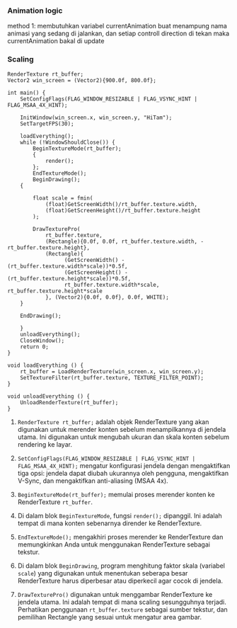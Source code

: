 
### Animation logic

method 1: membutuhkan variabel currentAnimation buat menampung nama animasi yang 
sedang di jalankan, dan setiap controll direction di tekan maka 
currentAnimation bakal di update 


### Scaling

    RenderTexture rt_buffer;
    Vector2 win_screen = (Vector2){900.0f, 800.0f};

    int main() {
        SetConfigFlags(FLAG_WINDOW_RESIZABLE | FLAG_VSYNC_HINT | FLAG_MSAA_4X_HINT);

        InitWindow(win_screen.x, win_screen.y, "HiTam");
        SetTargetFPS(30);

        loadEverything();
        while (!WindowShouldClose()) {
            BeginTextureMode(rt_buffer);
            {
                render();
            };
            EndTextureMode();
            BeginDrawing();
        {

            float scale = fmin(
                (float)GetScreenWidth()/rt_buffer.texture.width,
                (float)GetScreenHeight()/rt_buffer.texture.height
            );

            DrawTexturePro(
                rt_buffer.texture,
                (Rectangle){0.0f, 0.0f, rt_buffer.texture.width, -rt_buffer.texture.height},
                (Rectangle){
                      (GetScreenWidth() - (rt_buffer.texture.width*scale))*0.5f,
                      (GetScreenHeight() - (rt_buffer.texture.height*scale))*0.5f,
                      rt_buffer.texture.width*scale, rt_buffer.texture.height*scale
                }, (Vector2){0.0f, 0.0f}, 0.0f, WHITE);
        }

        EndDrawing();
        
        }
        unloadEverything();
        CloseWindow();
        return 0;
    }

    void loadEverything () {
        rt_buffer = LoadRenderTexture(win_screen.x, win_screen.y);
        SetTextureFilter(rt_buffer.texture, TEXTURE_FILTER_POINT);
    }

    void unloadEverything () {  
        UnloadRenderTexture(rt_buffer);
    }

1. `RenderTexture rt_buffer;` adalah objek RenderTexture yang akan 
digunakan untuk merender konten sebelum menampilkannya di jendela utama. 
Ini digunakan untuk mengubah ukuran dan skala konten sebelum rendering ke layar.

2. `SetConfigFlags(FLAG_WINDOW_RESIZABLE | FLAG_VSYNC_HINT | FLAG_MSAA_4X_HINT);`
mengatur konfigurasi jendela dengan mengaktifkan tiga opsi: 
jendela dapat diubah ukurannya oleh pengguna, mengaktifkan V-Sync, dan
mengaktifkan anti-aliasing (MSAA 4x).

3. `BeginTextureMode(rt_buffer);` memulai proses merender konten
ke RenderTexture `rt_buffer`.

4. Di dalam blok `BeginTextureMode`, fungsi `render();` dipanggil.
Ini adalah tempat di mana konten sebenarnya dirender ke RenderTexture.

5. `EndTextureMode();` mengakhiri proses merender ke RenderTexture 
dan memungkinkan Anda untuk menggunakan RenderTexture sebagai tekstur.


6. Di dalam blok `BeginDrawing`, program menghitung faktor skala
(variabel `scale`) yang digunakan untuk menentukan seberapa besar 
RenderTexture harus diperbesar atau diperkecil agar cocok di jendela.

7. `DrawTexturePro()` digunakan untuk menggambar RenderTexture ke jendela utama.
Ini adalah tempat di mana scaling sesungguhnya terjadi. 
Perhatikan penggunaan `rt_buffer.texture` sebagai sumber tekstur, dan 
pemilihan Rectangle yang sesuai untuk mengatur area gambar.
